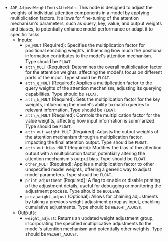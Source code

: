 - `ADE_AdjustWeightIndivAttnMult`: This node is designed to adjust the weights of individual attention components in a model by applying multiplication factors. It allows for fine-tuning of the attention mechanism's parameters, such as query, key, value, and output weights and biases, to potentially enhance model performance or adapt it to specific tasks.
    - Inputs:
        - `pe_MULT` (Required): Specifies the multiplication factor for positional encoding weights, influencing how much the positional information contributes to the model's attention mechanism. Type should be `FLOAT`.
        - `attn_MULT` (Required): Determines the overall multiplication factor for the attention weights, affecting the model's focus on different parts of the input. Type should be `FLOAT`.
        - `attn_q_MULT` (Required): Applies a multiplication factor to the query weights of the attention mechanism, adjusting its querying capabilities. Type should be `FLOAT`.
        - `attn_k_MULT` (Required): Sets the multiplication factor for the key weights, influencing the model's ability to match queries to relevant information. Type should be `FLOAT`.
        - `attn_v_MULT` (Required): Controls the multiplication factor for the value weights, affecting how input information is summarized. Type should be `FLOAT`.
        - `attn_out_weight_MULT` (Required): Adjusts the output weights of the attention mechanism through a multiplication factor, impacting the final attention output. Type should be `FLOAT`.
        - `attn_out_bias_MULT` (Required): Modifies the bias of the attention output with a multiplication factor, potentially altering the attention mechanism's output bias. Type should be `FLOAT`.
        - `other_MULT` (Required): Applies a multiplication factor to other unspecified model weights, offering a generic way to adjust model parameters. Type should be `FLOAT`.
        - `print_adjustment` (Required): A flag to enable or disable printing of the adjustment details, useful for debugging or monitoring the adjustment process. Type should be `BOOLEAN`.
        - `prev_weight_adjust` (Optional): Allows for chaining adjustments by taking a previous weight adjustment group as input, enabling cumulative adjustments. Type should be `WEIGHT_ADJUST`.
    - Outputs:
        - `weight_adjust`: Returns an updated weight adjustment group, incorporating the specified multiplicative adjustments to the model's attention mechanism and potentially other weights. Type should be `WEIGHT_ADJUST`.
